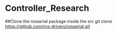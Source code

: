 # Controller_Research

##Clone the rosserial package inside the src
git clone https://github.com/ros-drivers/rosserial.git
